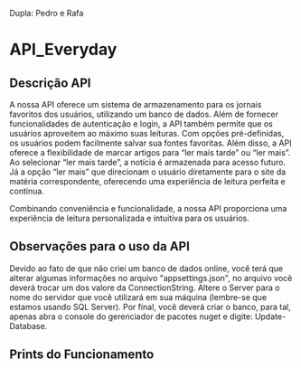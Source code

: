 Dupla: Pedro e Rafa

# API_Everyday
## Descrição API

  A nossa API oferece um sistema de armazenamento para os jornais favoritos dos usuários, utilizando um banco de dados. Além de fornecer funcionalidades de autenticação e login, a API também permite que os usuários aproveitem ao máximo suas leituras. Com opções pré-definidas, os usuários podem facilmente salvar sua fontes favoritas. Além disso, a API oferece a flexibilidade de marcar artigos para “ler mais tarde” ou “ler mais”. Ao selecionar “ler mais tarde”, a notícia é armazenada para acesso futuro. Já a opção “ler mais” que direcionam o usuário diretamente para o site da matéria correspondente, oferecendo uma experiência de leitura perfeita e contínua.

Combinando conveniência e funcionalidade, a nossa API proporciona uma experiência de leitura personalizada e intuitiva para os usuários.

## Observações para o uso da API
  Devido ao fato de que não criei um banco de dados online, você terá que alterar algumas informações no arquivo "appsettings.json", no arquivo você deverá trocar um dos valore da ConnectionString. Altere o Server para o nome do servidor que você utilizará em sua máquina (lembre-se que estamos usando SQL Server). Por final, você deverá criar o banco, para tal, apenas abra o console do gerenciador de pacotes nuget e digite: Update-Database.

## Prints do Funcionamento
